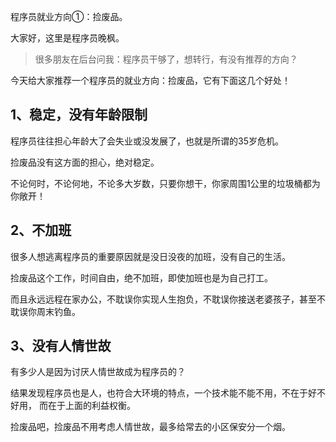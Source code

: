 程序员就业方向①：捡废品。

大家好，这里是程序员晚枫。

> 很多朋友在后台问我：程序员干够了，想转行，有没有推荐的方向？

今天给大家推荐一个程序员的就业方向：捡废品，它有下面这几个好处！

## 1、稳定，没有年龄限制

程序员往往担心年龄大了会失业或没发展了，也就是所谓的35岁危机。

捡废品没有这方面的担心，绝对稳定。

不论何时，不论何地，不论多大岁数，只要你想干，你家周围1公里的垃圾桶都为你敞开！

## 2、不加班

很多人想逃离程序员的重要原因就是没日没夜的加班，没有自己的生活。

捡废品这个工作，时间自由，绝不加班，即使加班也是为自己打工。

而且永远远程在家办公，不耽误你实现人生抱负，不耽误你接送老婆孩子，甚至不耽误你周末钓鱼。

## 3、没有人情世故

有多少人是因为讨厌人情世故成为程序员的？

结果发现程序员也是人，也符合大环境的特点，一个技术能不能不用，不在于好不好用， 而在于上面的利益权衡。

捡废品吧，捡废品不用考虑人情世故，最多给常去的小区保安分一个烟。